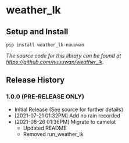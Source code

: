 # weather_lk

## Setup and Install

```
pip install weather_lk-nuuuwan
```
*The source code for this library can be found at https://github.com/nuuuwan/weather_lk.*

## Release History

### 1.0.0 (PRE-RELEASE ONLY)

* Initial Release (See source for further details)
* [2021-07-21 01:32PM] Add no rain recorded
* [2021-08-26 01:36PM] Migrate to camelot
  * Updated README
  * Removed run_weather_lk
